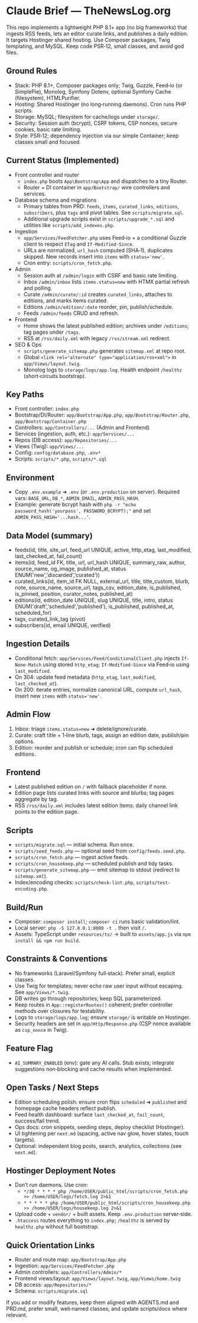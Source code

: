 # Claude Brief — TheNewsLog.org

This repo implements a lightweight PHP 8.1+ app (no big frameworks) that ingests RSS feeds, lets an editor curate links, and publishes a daily edition. It targets Hostinger shared hosting. Use Composer packages, Twig templating, and MySQL. Keep code PSR‑12, small classes, and avoid god files.

## Ground Rules
- Stack: PHP 8.1+, Composer packages only; Twig, Guzzle, Feed‑io (or SimplePie), Monolog, Symfony Dotenv, optional Symfony Cache (filesystem), HTMLPurifier.
- Hosting: Shared Hostinger (no long‑running daemons). Cron runs PHP scripts.
- Storage: MySQL; filesystem for cache/logs under `storage/`.
- Security: Session auth (bcrypt), CSRF tokens, CSP nonces, secure cookies, basic rate limiting.
- Style: PSR‑12; dependency injection via our simple Container; keep classes small and focused.

## Current Status (Implemented)
- Front controller and router
  - `index.php` boots `App\Bootstrap\App` and dispatches to a tiny Router.
  - Router + DI container in `app/Bootstrap/` wire controllers and services.
- Database schema and migrations
  - Primary tables from PRD: `feeds`, `items`, `curated_links`, `editions`, `subscribers`, plus `tags` and pivot tables. See `scripts/migrate.sql`.
  - Additional upgrade scripts exist in `scripts/upgrade_*.sql` and utilities like `scripts/add_indexes.php`.
- Ingestion
  - `app/Services/FeedFetcher.php` uses Feed‑io + a conditional Guzzle client to respect `ETag` and `If-Modified-Since`.
  - URLs are normalized, `url_hash` computed (SHA‑1), duplicates skipped. New records insert into `items` with `status='new'`.
  - Cron entry: `scripts/cron_fetch.php`.
- Admin
  - Session auth at `/admin/login` with CSRF and basic rate limiting.
  - Inbox `/admin/inbox` lists `items.status=new` with HTMX partial refresh and polling.
  - Curate `/admin/curate/:id` creates `curated_links`, attaches to editions, and marks items curated.
  - Editions `/admin/edition/:date` reorder, pin, publish/schedule.
  - Feeds `/admin/feeds` CRUD and refresh.
- Frontend
  - Home shows the latest published edition; archives under `/editions`; tag pages under `/tags`.
  - RSS at `/rss/daily.xml` with legacy `/rss/stream.xml` redirect.
- SEO & Ops
  - `scripts/generate_sitemap.php` generates `sitemap.xml` at repo root.
  - Global `<link rel="alternate" type="application/rss+xml">` in `app/Views/layout.twig`.
  - Monolog logs to `storage/logs/app.log`. Health endpoint `/healthz` (short‑circuits bootstrap).

## Key Paths
- Front controller: `index.php`
- Bootstrap/DI/Router: `app/Bootstrap/App.php`, `app/Bootstrap/Router.php`, `app/Bootstrap/Container.php`
- Controllers: `app/Controllers/...` (Admin and Frontend)
- Services (ingestion, auth, etc.): `app/Services/...`
- Repos (DB access): `app/Repositories/...`
- Views (Twig): `app/Views/...`
- Config: `config/database.php`, `.env*`
- Scripts: `scripts/*.php`, `scripts/*.sql`

## Environment
- Copy `.env.example` ➜ `.env` (or `.env.production` on server). Required vars: `BASE_URL`, `DB_*`, `ADMIN_EMAIL`, `ADMIN_PASS_HASH`.
- Example: generate bcrypt hash with `php -r "echo password_hash('yourpass', PASSWORD_BCRYPT);"` and set `ADMIN_PASS_HASH='...hash...'`.

## Data Model (summary)
- feeds(id, title, site_url, feed_url UNIQUE, active, http_etag, last_modified, last_checked_at, fail_count)
- items(id, feed_id FK, title, url, url_hash UNIQUE, summary_raw, author, source_name, og_image, published_at, status ENUM('new','discarded','curated'))
- curated_links(id, item_id FK NULL, external_url, title, title_custom, blurb, note, source_name, source_url, tags_csv, edition_date, is_published, is_pinned, position, curator_notes, published_at)
- editions(id, edition_date UNIQUE, slug UNIQUE, title, intro, status ENUM('draft','scheduled','published'), is_published, published_at, scheduled_for)
- tags, curated_link_tag (pivot)
- subscribers(id, email UNIQUE, verified)

## Ingestion Details
- Conditional fetch: `app/Services/Feed/ConditionalClient.php` injects `If-None-Match` using stored `http_etag`; `If-Modified-Since` via Feed‑io using `last_modified`.
- On 304: update feed metadata (`http_etag`, `last_modified`, `last_checked_at`).
- On 200: iterate entries, normalize canonical URL, compute `url_hash`, insert new `items` with `status='new'`.

## Admin Flow
1) Inbox: triage `items.status=new` ➜ delete/ignore/curate.
2) Curate: craft title + 1‑line blurb, tags, assign an edition date, publish/pin options.
3) Edition: reorder and publish or schedule; cron can flip scheduled editions.

## Frontend
- Latest published edition on `/` with fallback placeholder if none.
- Edition page lists curated links with source and blurbs; tag pages aggregate by tag.
- RSS `/rss/daily.xml` includes latest edition items; daily channel link points to the edition page.

## Scripts
- `scripts/migrate.sql` — initial schema. Run once.
- `scripts/seed_feeds.php` — optional seed from `config/feeds.seed.php`.
- `scripts/cron_fetch.php` — ingest active feeds.
- `scripts/cron_housekeep.php` — scheduled publish and tidy tasks.
- `scripts/generate_sitemap.php` — emit sitemap to stdout (redirect to `sitemap.xml`).
- Index/encoding checks: `scripts/check-lint.php`, `scripts/test-encoding.php`.

## Build/Run
- Composer: `composer install`; `composer ci` runs basic validation/lint.
- Local server: `php -S 127.0.0.1:8000 -t .` then visit `/`.
- Assets: TypeScript under `resources/ts/` → built to `assets/app.js` via `npm install && npm run build`.

## Constraints & Conventions
- No frameworks (Laravel/Symfony full‑stack). Prefer small, explicit classes.
- Use Twig for templates; never echo raw user input without escaping. See `app/Views/*.twig`.
- DB writes go through repositories; keep SQL parameterized.
- Keep routes in `App::registerRoutes()` coherent; prefer controller methods over closures for testability.
- Logs to `storage/logs/app.log`; ensure `storage/` is writable on Hostinger.
- Security headers are set in `app/Http/Response.php` (CSP nonce available as `csp_nonce` in Twig).

## Feature Flag
- `AI_SUMMARY_ENABLED` (env): gate any AI calls. Stub exists; integrate suggestions non‑blocking and cache results when implemented.

## Open Tasks / Next Steps
- Edition scheduling polish: ensure cron flips `scheduled` ➜ `published` and homepage cache headers reflect publish.
- Feed health dashboard: surface `last_checked_at`, `fail_count`, success/fail trend.
- Ops docs: cron snippets, seeding steps, deploy checklist (Hostinger).
- UI tightening per `next.md` (spacing, active nav glow, hover states, touch targets).
- Optional: independent blog posts, search, analytics, collections (see `next.md`).

## Hostinger Deployment Notes
- Don’t run daemons. Use cron:
  - `*/30 * * * * php /home/USER/public_html/scripts/cron_fetch.php >> /home/USER/logs/fetch.log 2>&1`
  - `* * * * * php /home/USER/public_html/scripts/cron_housekeep.php >> /home/USER/logs/housekeep.log 2>&1`
- Upload code + `vendor/` + built assets. Keep `.env.production` server‑side.
- `.htaccess` routes everything to `index.php`; `/healthz` is served by `healthz.php` without full bootstrap.

## Quick Orientation Links
- Router and route map: `app/Bootstrap/App.php`
- Ingestion: `app/Services/FeedFetcher.php`
- Admin controllers: `app/Controllers/Admin/*`
- Frontend views/layout: `app/Views/layout.twig`, `app/Views/home.twig`
- DB access: `app/Repositories/*`
- Schema: `scripts/migrate.sql`

If you add or modify features, keep them aligned with AGENTS.md and PRD.md, prefer small, well‑named classes, and update scripts/docs where relevant.

